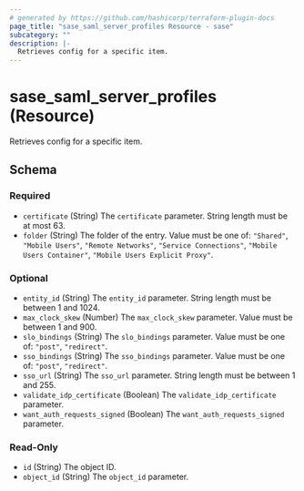 ```yaml
---
# generated by https://github.com/hashicorp/terraform-plugin-docs
page_title: "sase_saml_server_profiles Resource - sase"
subcategory: ""
description: |-
  Retrieves config for a specific item.
---
```


# sase_saml_server_profiles (Resource)

Retrieves config for a specific item.



<!-- schema generated by tfplugindocs -->
## Schema

### Required

- `certificate` (String) The `certificate` parameter. String length must be at most 63.
- `folder` (String) The folder of the entry. Value must be one of: `"Shared"`, `"Mobile Users"`, `"Remote Networks"`, `"Service Connections"`, `"Mobile Users Container"`, `"Mobile Users Explicit Proxy"`.

### Optional

- `entity_id` (String) The `entity_id` parameter. String length must be between 1 and 1024.
- `max_clock_skew` (Number) The `max_clock_skew` parameter. Value must be between 1 and 900.
- `slo_bindings` (String) The `slo_bindings` parameter. Value must be one of: `"post"`, `"redirect"`.
- `sso_bindings` (String) The `sso_bindings` parameter. Value must be one of: `"post"`, `"redirect"`.
- `sso_url` (String) The `sso_url` parameter. String length must be between 1 and 255.
- `validate_idp_certificate` (Boolean) The `validate_idp_certificate` parameter.
- `want_auth_requests_signed` (Boolean) The `want_auth_requests_signed` parameter.

### Read-Only

- `id` (String) The object ID.
- `object_id` (String) The `object_id` parameter.


